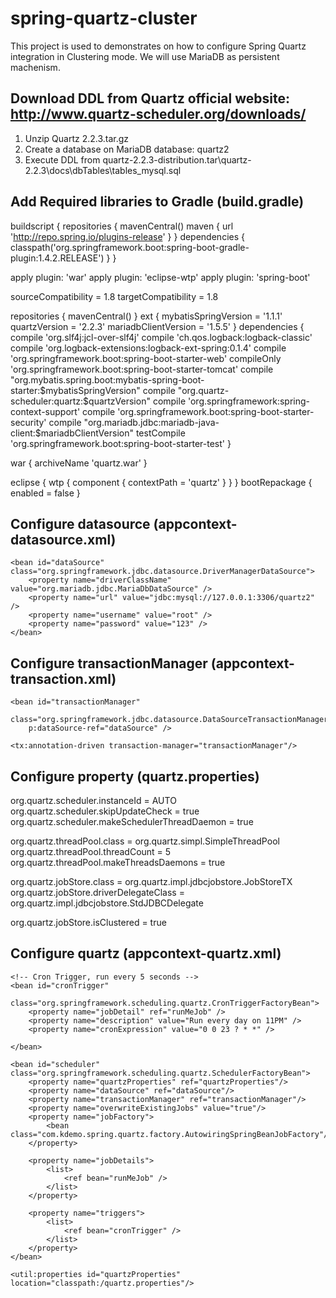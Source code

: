 # spring-quartz-cluster

This project is used to demonstrates on how to configure Spring Quartz integration in Clustering mode. 
We will use MariaDB as persistent machenism.

## Download DDL from Quartz official website: http://www.quartz-scheduler.org/downloads/
1. Unzip Quartz 2.2.3.tar.gz
2. Create a database on MariaDB database: quartz2
2. Execute DDL from quartz-2.2.3-distribution.tar\quartz-2.2.3\docs\dbTables\tables_mysql.sql

## Add Required libraries to Gradle (build.gradle)
buildscript {
	repositories {
        mavenCentral()
        maven { url 'http://repo.spring.io/plugins-release' }
    }
    dependencies {
        classpath('org.springframework.boot:spring-boot-gradle-plugin:1.4.2.RELEASE')
    }
}

apply plugin: 'war'
apply plugin: 'eclipse-wtp'
apply plugin: 'spring-boot'

sourceCompatibility = 1.8
targetCompatibility = 1.8

repositories {
    mavenCentral()
}
ext {
	mybatisSpringVersion = '1.1.1'
	quartzVersion = '2.2.3'
	mariadbClientVersion = '1.5.5'
}
dependencies {
	compile 'org.slf4j:jcl-over-slf4j'
	compile 'ch.qos.logback:logback-classic'
	compile 'org.logback-extensions:logback-ext-spring:0.1.4'
	compile 'org.springframework.boot:spring-boot-starter-web'
	compileOnly 'org.springframework.boot:spring-boot-starter-tomcat'
	compile "org.mybatis.spring.boot:mybatis-spring-boot-starter:$mybatisSpringVersion"
	compile "org.quartz-scheduler:quartz:$quartzVersion"
	compile 'org.springframework:spring-context-support'
	compile 'org.springframework.boot:spring-boot-starter-security'
	compile "org.mariadb.jdbc:mariadb-java-client:$mariadbClientVersion"
	testCompile 'org.springframework.boot:spring-boot-starter-test'
}

war {
	archiveName 'quartz.war'
}

eclipse {
  wtp {
    component {
      contextPath = 'quartz'
    }
  }
}
bootRepackage {
    enabled = false
}


## Configure datasource (appcontext-datasource.xml)
	<bean id="dataSource" class="org.springframework.jdbc.datasource.DriverManagerDataSource">
		<property name="driverClassName" value="org.mariadb.jdbc.MariaDbDataSource" />
		<property name="url" value="jdbc:mysql://127.0.0.1:3306/quartz2" />
		<property name="username" value="root" />
		<property name="password" value="123" />
	</bean>


## Configure transactionManager (appcontext-transaction.xml)
  	<bean id="transactionManager"
		class="org.springframework.jdbc.datasource.DataSourceTransactionManager"
		p:dataSource-ref="dataSource" />
		
	<tx:annotation-driven transaction-manager="transactionManager"/>

## Configure property (quartz.properties)
org.quartz.scheduler.instanceId = AUTO
org.quartz.scheduler.skipUpdateCheck = true
org.quartz.scheduler.makeSchedulerThreadDaemon = true

org.quartz.threadPool.class = org.quartz.simpl.SimpleThreadPool
org.quartz.threadPool.threadCount = 5
org.quartz.threadPool.makeThreadsDaemons = true

org.quartz.jobStore.class = org.quartz.impl.jdbcjobstore.JobStoreTX
org.quartz.jobStore.driverDelegateClass = org.quartz.impl.jdbcjobstore.StdJDBCDelegate

org.quartz.jobStore.isClustered = true

## Configure quartz (appcontext-quartz.xml)
  <bean name="runMeJob" class="org.springframework.scheduling.quartz.JobDetailFactoryBean">
	    <property name="jobClass" value="com.kdemo.spring.quartz.job.Job1" />
	    <property name="group" value="MY_JOBS_GROUP" />
	    <property name="description" value="Just run for test"/>
	    <property name="durability" value="true" />
	</bean>
	

	<!-- Cron Trigger, run every 5 seconds -->
	<bean id="cronTrigger"
                class="org.springframework.scheduling.quartz.CronTriggerFactoryBean">
		<property name="jobDetail" ref="runMeJob" />
		<property name="description" value="Run every day on 11PM" />
		<property name="cronExpression" value="0 0 23 ? * *" />

	</bean>

	<bean id="scheduler" class="org.springframework.scheduling.quartz.SchedulerFactoryBean">
		<property name="quartzProperties" ref="quartzProperties"/>
		<property name="dataSource" ref="dataSource"/>
		<property name="transactionManager" ref="transactionManager"/>
		<property name="overwriteExistingJobs" value="true"/>
		<property name="jobFactory">
			<bean class="com.kdemo.spring.quartz.factory.AutowiringSpringBeanJobFactory"/>
		</property>
		
		<property name="jobDetails">
			<list>
				<ref bean="runMeJob" />
			</list>
		</property>

		<property name="triggers">
			<list>
				<ref bean="cronTrigger" />
			</list>
		</property>
	</bean>
	
	<util:properties id="quartzProperties" location="classpath:/quartz.properties"/>


